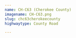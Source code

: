 ```yaml
---
name: CH-C63 (Cherokee County)
imagename: CH-C63.png
slug: chc63cherokeecounty
highwaytype: County Road

---
```

